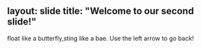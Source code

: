 layout: slide
title: "Welcome to our second slide!"
---
float like a butterfly,sting like a bae.
Use the left arrow to go back!
